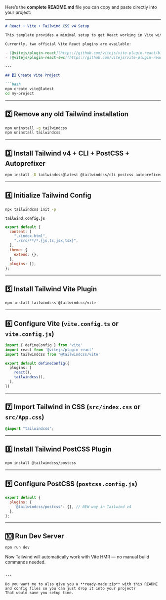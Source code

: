 Here’s the **complete README.md** file you can copy and paste directly into your project:

---

````markdown
# React + Vite + Tailwind CSS v4 Setup

This template provides a minimal setup to get React working in Vite with HMR, ESLint rules, and Tailwind CSS v4 integration using the latest PostCSS setup.

Currently, two official Vite React plugins are available:

- [@vitejs/plugin-react](https://github.com/vitejs/vite-plugin-react/blob/main/packages/plugin-react) — uses [Babel](https://babeljs.io/) for Fast Refresh.
- [@vitejs/plugin-react-swc](https://github.com/vitejs/vite-plugin-react-swc) — uses [SWC](https://swc.rs/) for Fast Refresh.

---

## 1️⃣ Create Vite Project

```bash
npm create vite@latest
cd my-project
````

---

## 2️⃣ Remove any old Tailwind installation

```bash
npm uninstall -g tailwindcss
npm uninstall tailwindcss
```

---

## 3️⃣ Install Tailwind v4 + CLI + PostCSS + Autoprefixer

```bash
npm install -D tailwindcss@latest @tailwindcss/cli postcss autoprefixer
```

---

## 4️⃣ Initialize Tailwind Config

```bash
npx tailwindcss init -p
```

**`tailwind.config.js`**

```js
export default {
  content: [
    "./index.html",
    "./src/**/*.{js,ts,jsx,tsx}",
  ],
  theme: {
    extend: {},
  },
  plugins: [],
};
```

---

## 5️⃣ Install Tailwind Vite Plugin

```bash
npm install tailwindcss @tailwindcss/vite
```

---

## 6️⃣ Configure Vite (`vite.config.ts` or `vite.config.js`)

```ts
import { defineConfig } from 'vite'
import react from '@vitejs/plugin-react'
import tailwindcss from '@tailwindcss/vite'

export default defineConfig({
  plugins: [
    react(),
    tailwindcss(),
  ],
})
```

---

## 7️⃣ Import Tailwind in CSS (`src/index.css` or `src/App.css`)

```css
@import "tailwindcss";
```

---

## 8️⃣ Install Tailwind PostCSS Plugin

```bash
npm install @tailwindcss/postcss
```

---

## 9️⃣ Configure PostCSS (`postcss.config.js`)

```js
export default {
  plugins: {
    '@tailwindcss/postcss': {}, // NEW way in Tailwind v4
  },
};
```

---

## 🔟 Run Dev Server

```bash
npm run dev
```

Now Tailwind will automatically work with Vite HMR — no manual build commands needed.

```

---

Do you want me to also give you a **ready-made zip** with this README and config files so you can just drop it into your project?  
That would save you setup time.
```
